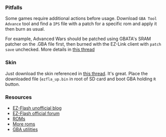 ### Pitfalls

Some games require additional actions before usage. Download `GBA Tool Advance` tool and find a `IPS` file with a patch for a specific rom and apply it then burn as usual.

For example, Advanced Wars should be patched using GBATA's SRAM patcher on the .GBA file first, then burned with the EZ-Link client with `patch save` unchecked. More details in [this thread](http://ezflash.sosuke.com/viewtopic.php?f=12&t=13261&hilit=advance+wars)

### Skin

Just download the skin referenced in [this thread](http://www.sosuke.com/ezflash/viewtopic.php?f=13&t=17912). It's great. Place the downloaded file (`ezfla_up.bin` in root of SD card and boot GBA holding `R` button.

### Resources

- [EZ-Flash unofficial blog](http://ezflash4.tumblr.com)
- [EZ-Flash official forum](http://www.sosuke.com/ezflash)
- [ROMs](http://coolrom.com)
- [More roms](http://doperoms.com)
- [GBA utilities](http://www.ndsretro.com/gbadown.html)